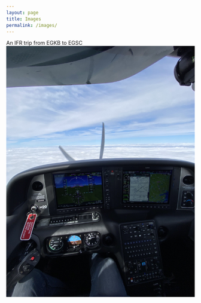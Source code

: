 ```yaml
---
layout: page
title: Images
permalink: /images/
---
```


An IFR trip from EGKB to EGSC 
![My helpful screenshot](/assets/IMG_4075.JPG)
